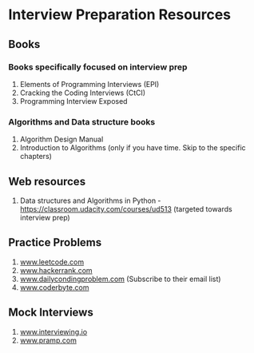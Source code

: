 # Interview Preparation Resources

## Books

### Books specifically focused on interview prep
1. Elements of Programming Interviews (EPI)
2. Cracking the Coding Interviews (CtCI)
3. Programming Interview Exposed

### Algorithms and Data structure books 

1. Algorithm Design Manual
2. Introduction to Algorithms (only if you have time. Skip to the specific chapters)


## Web resources

1. Data structures and Algorithms in Python - https://classroom.udacity.com/courses/ud513 (targeted towards interview prep)


## Practice Problems 

1. www.leetcode.com
2. www.hackerrank.com
3. www.dailycondingproblem.com (Subscribe to their email list)
4. www.coderbyte.com 

## Mock Interviews

1. www.interviewing.io
2. www.pramp.com



